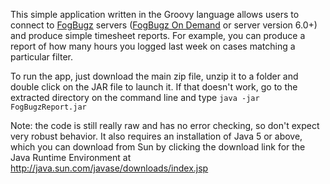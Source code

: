 This simple application written in the Groovy language allows users to connect to [FogBugz](http://www.fogcreek.com/FogBugz/) servers ([FogBugz On Demand](http://www.fogcreek.com/FogBugz/IntrotoOnDemand.html) or server version 6.0+) and produce simple timesheet reports.  For example, you can produce a report of how many hours you logged last week on cases matching a particular filter.

To run the app, just download the main zip file, unzip it to a folder and double click on the JAR file to launch it. If that doesn't work, go to the extracted directory on the command line and type
`java -jar FogBugzReport.jar`

Note: the code is still really raw and has no error checking, so don't expect very robust behavior.  It also requires an installation of Java 5 or above, which you can download from Sun by clicking the download link for the Java Runtime Environment at http://java.sun.com/javase/downloads/index.jsp
